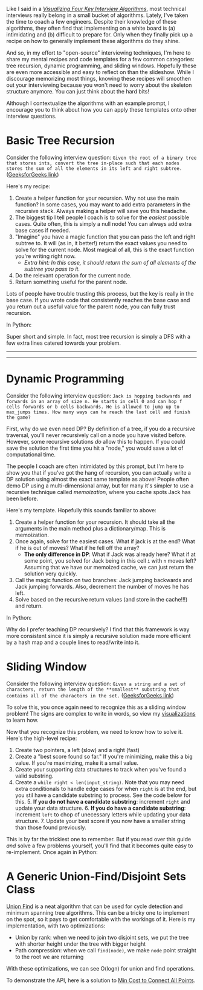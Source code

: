 Like I said in a [_Visualizing Four Key Interview Algorithms_](/blog/visualizing_four_key_interview_algorithms),
most technical interviews really belong in a small bucket of algorithms. Lately, I've taken the time to
coach a few engineers. Despite their knowledge of these algorithms, they often find that implementing on a white 
board is (a) intimidating and (b) difficult to prepare for. Only when they finally pick up a recipe
on how to generally implement these algorithms do they shine.

And so, in my effort to "open-source" interviewing techniques, I'm here to share my mental recipes 
and code templates for a few common categories: tree recursion, dynamic programming,
and sliding windows. Hopefully these are even more accessible and easy to reflect on
than the slideshow. While I discourage memorizing most things, knowing these recipes
will smoothen out your interviewing because you won't need to worry about the skeleton
structure anymore. You can just think about the hard bits!

Although I contextualize the algorithms with an example prompt, I encourage you to
think about how you can apply these templates onto other interview questions.

# Basic Tree Recursion

Consider the following interview question:
`Given the root of a binary tree that stores ints, convert the tree in-place
 such that each nodes  stores the sum of all the elements in its left and right subtree.`
 ([GeeksforGeeks link](https://www.geeksforgeeks.org/convert-a-given-tree-to-sum-tree/))

Here's my recipe:

1. Create a helper function for your recursion. Why not use the main function?
   In some cases, you may want to add extra parameters in the recursive stack.
   Always making a helper will save you this headache.
2. The biggest tip I tell people I coach is to solve for the _easiest_ possible cases.
   Quite often, this is simply a null node! You can always add extra base cases if needed.
3. "Imagine" you have a magic function that you can pass the left and right subtree to.
   It will (as in, it better!) return the exact values you need to solve for the current node.
   Most magical of all, this is the exact function you're writing right now.
    * _Extra hint: In this case, it should return the sum of all elements of the subtree you pass to it._
4. Do the relevant operation for the current node.
5. Return something useful for the parent node.

Lots of people have trouble trusting this process, but the key is really in the base case.
If you wrote code that consistently reaches the base case and you return out a useful value
for the parent node, you can fully trust recursion.

In Python:

<CodeSnippets algorithm="treeRecursion"/>

Super short and simple. In fact, most tree recursion is simply a DFS with a few extra lines
catered towards your problem.

______

<SubscribeForm />

______

# Dynamic Programming

Consider the following interview question: `Jack is hopping backwards and forwards
in an array of size n. He starts in cell 0 and can hop f cells forwards or b
cells backwards. He is allowed to jump up to max_jumps times.
How many ways can he reach the last cell and finish the game?`

First, why do we even need DP? By definition of a tree, if you do a recursive traversal,
you'll never recursively call on a node you have visited before. However, some recursive
solutions _do_ allow this to happen. If you could save the solution the first time you
hit a "node," you would save a lot of computational time.

The people I coach are often intimidated by this prompt, but I'm here to show you that
if you've got the hang of recursion, you can actually write a DP solution using
almost the exact same template as above! People often demo DP using a multi-dimensional array,
but for many it's simpler to use a recursive technique called _memoization_, where you
cache spots Jack has been before.

Here's my template. Hopefully this sounds familiar to above:

1. Create a helper function for your recursion. It should take all the arguments in the main method
   plus a dictionary/map. This is memoization.
2. Once again, solve for the easiest cases. What if jack is at the end? What if he is out of moves?
   What if he fell off the array?
    * **The only difference in DP**: What if Jack was already here? What if at some point,
       you solved for Jack being in this cell `i` with `n` moves left? Assuming that we have
       our memoized cache, we can just return the solution very quickly.
3. Call the magic function on two branches: Jack jumping backwards and Jack jumping forwards. Also,
   decrement the number of moves he has left.
4. Solve based on the recursive return values (and store in the cache!!!) and return.

In Python:

<CodeSnippets algorithm="dynamicProgramming"/>

Why do I prefer teaching DP recursively? I find that this framework is way more consistent
since it is simply a recursive solution made more efficient by a hash map and a couple
lines to read/write into it.

# Sliding Window

Consider the following interview question:
`Given a string and a set of characters, return the length of the **smallest** substring that
contains all of the characters in the set.` ([GeeksforGeeks link](https://www.geeksforgeeks.org/find-the-smallest-window-in-a-string-containing-all-characters-of-another-string/))

To solve this, you once again need to recognize this as a sliding window problem!
The signs are complex to write in words, so view
my [visualizations](/blog/visualizing_four_key_interview_algorithms) to learn how.

Now that you recognize this problem, we need to know how to solve it. Here's the 
high-level recipe:

1. Create two pointers, a left (slow) and a right (fast)
2. Create a "best score found so far." If you're minimizing, make this a big value. If you're maximizing, make it a small value.
3. Create your supporting data structures to track when you've found a valid substring.
4. Create a `while right < len(input_string)`. Note that you may need extra conditionals to handle edge cases for when
   `right` is at the end, but you stil have a candidate substring to process. See the code below for this.
     5. **If you do not have a candidate substring**: increment `right` and update your data structure.
     6. **If you do have a candidate substring**: increment `left` to chop of unecessary letters while 
        updating your data structure.
     7. Update your best score if you now have a smaller string than those found previously.

This is by far the trickiest one to remember. But if you read over this guide _and_ solve
a few problems yourself, you'll find that it becomes quite easy to re-implement. Once again in Python:

<CodeSnippets algorithm="slidingWindow"/>

# A Generic Union-Find/Disjoint Sets Class

[Union Find](https://www.geeksforgeeks.org/union-find/) is a
neat algorithm that can be used for cycle detection and minimum
spanning tree algorithms. This can be a tricky one to implement
on the spot, so it pays to get comfortable with the workings of
it. Here is my implementation, with two optimizations:

* Union by rank: when we need to join two disjoint sets, we
put the tree with shorter height under the tree with bigger
height
* Path compression: when we call `find(node)`, we make `node`
point straight to the root we are returning

With these optimizations, we can see O(logn) for union and find
operations.

To demonstrate the API, here is a solution to [Min Cost to Connect All Points](https://leetcode.com/problems/min-cost-to-connect-all-points/).

<CodeSnippets algorithm="unionFind"/>